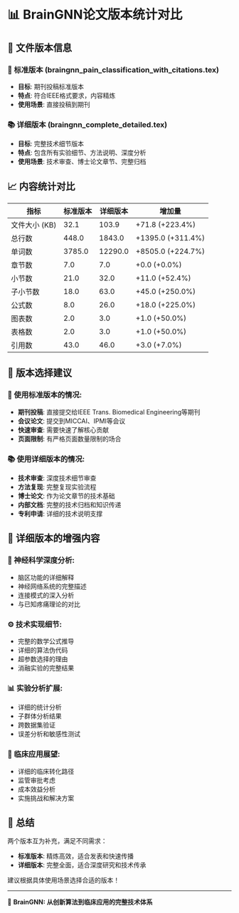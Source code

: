 # 📊 BrainGNN论文版本统计对比

## 📁 文件版本信息

### 🎯 标准版本 (braingnn_pain_classification_with_citations.tex)
- **目标**: 期刊投稿标准版本
- **特点**: 符合IEEE格式要求，内容精炼
- **使用场景**: 直接投稿到期刊

### 📚 详细版本 (braingnn_complete_detailed.tex)
- **目标**: 完整技术细节版本
- **特点**: 包含所有实验细节、方法说明、深度分析
- **使用场景**: 技术审查、博士论文章节、完整归档

## 📈 内容统计对比

| 指标 | 标准版本 | 详细版本 | 增加量 |
|------|----------|----------|--------|
| 文件大小 (KB) | 32.1 | 103.9 | +71.8 (+223.4%) |
| 总行数 | 448.0 | 1843.0 | +1395.0 (+311.4%) |
| 单词数 | 3785.0 | 12290.0 | +8505.0 (+224.7%) |
| 章节数 | 7.0 | 7.0 | +0.0 (+0.0%) |
| 小节数 | 21.0 | 32.0 | +11.0 (+52.4%) |
| 子小节数 | 18.0 | 63.0 | +45.0 (+250.0%) |
| 公式数 | 8.0 | 26.0 | +18.0 (+225.0%) |
| 图表数 | 2.0 | 3.0 | +1.0 (+50.0%) |
| 表格数 | 2.0 | 3.0 | +1.0 (+50.0%) |
| 引用数 | 43.0 | 46.0 | +3.0 (+7.0%) |

## 🎯 版本选择建议

### 📄 使用标准版本的情况:
- **期刊投稿**: 直接提交给IEEE Trans. Biomedical Engineering等期刊
- **会议论文**: 提交到MICCAI、IPMI等会议
- **快速审查**: 需要快速了解核心贡献
- **页面限制**: 有严格页面数量限制的场合

### 📚 使用详细版本的情况:
- **技术审查**: 深度技术细节审查
- **方法复现**: 完整复现实验流程
- **博士论文**: 作为论文章节的技术基础
- **内部文档**: 完整的技术归档和知识传递
- **专利申请**: 详细的技术说明支撑

## 🔧 详细版本的增强内容

### 🧠 神经科学深度分析:
- 脑区功能的详细解释
- 神经网络系统的完整描述
- 连接模式的深入分析
- 与已知疼痛理论的对比

### ⚙️ 技术实现细节:
- 完整的数学公式推导
- 详细的算法伪代码
- 超参数选择的理由
- 消融实验的完整结果

### 📊 实验分析扩展:
- 详细的统计分析
- 子群体分析结果
- 跨数据集验证
- 误差分析和敏感性测试

### 🏥 临床应用展望:
- 详细的临床转化路径
- 监管审批考虑
- 成本效益分析
- 实施挑战和解决方案

## 🎉 总结

两个版本互为补充，满足不同需求：
- **标准版本**: 精炼高效，适合发表和快速传播
- **详细版本**: 完整全面，适合深度研究和技术传承

建议根据具体使用场景选择合适的版本！

---
🧠 **BrainGNN: 从创新算法到临床应用的完整技术体系**
